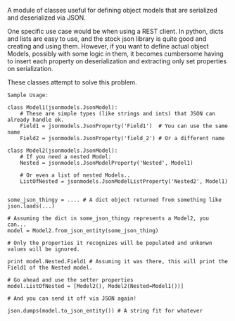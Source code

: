 A module of classes useful for defining object models that are serialized
and deserialized via JSON.

One specific use case would be when using a REST client. In python,
dicts and lists are easy to use, and the stock json library is quite good
and creating and using them. However, if you want to define actual object
Models, possibly with some logic in them, it becomes cumbersome having to
insert each property on deserialization and extracting only set properties
on serialization.

These classes attempt to solve this problem.

```
Sample Usage:

class Model1(jsonmodels.JsonModel):
    # These are simple types (like strings and ints) that JSON can already handle ok.
    Field1 = jsonmodels.JsonProperty('Field1')  # You can use the same name
    Field2 = jsonmodels.JsonProperty('field_2') # Or a different name

class Model2(jsonmodels.JsonModel):
    # If you need a nested Model:
    Nested = jsonmodels.JsonModelProperty('Nested', Model1)

    # Or even a list of nested Models..
    ListOfNested = jsonmodels.JsonModelListProperty('Nested2', Model1)


some_json_thingy = .... # A dict object returned from something like json.loads(...)

# Assuming the dict in some_json_thingy represents a Model2, you can...
model = Model2.from_json_entity(some_json_thing)

# Only the properties it recognizes will be populated and unkonwn values will be ignored.

print model.Nested.Field1 # Assuming it was there, this will print the Field1 of the Nested model.

# Go ahead and use the setter properties
model.ListOfNested = [Model2(), Model2(Nested=Model1())]

# And you can send it off via JSON again!

json.dumps(model.to_json_entity()) # A string fit for whatever
```

